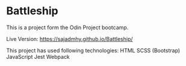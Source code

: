 # Battleship

This is a project form the Odin Project bootcamp.

Live Version: https://sajadmhy.github.io/Battleship/

This project has used following technologies:
HTML
SCSS (Bootstrap)
JavaScript
Jest
Webpack
